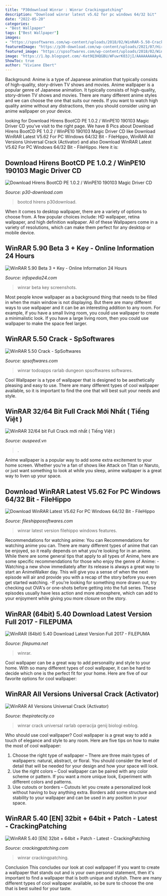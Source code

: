 ```yaml
---
title: "P30download Winrar : Winrar Crackingpatching"
description: "Download winrar latest v5.62 for pc windows 64/32 bit"
date: "2022-05-20"
categories:
- "Best Wallpaper"
tags: ["Best Wallpaper"]
images:
- "https://spsoftwares.com/wp-content/uploads/2018/02/WinRAR-5.50-Crack2.png"
featuredImage: "https://p30-download.com/wp-content/uploads/2021/07/Hirens-BootCD_Yasdl.com_-460x330.jpg?is-pending-load=1"
featured_image: "https://spsoftwares.com/wp-content/uploads/2018/02/WinRAR-5.50-Crack2.png"
image: "https://1.bp.blogspot.com/-Ket9Q3HQGBU/WFuwrK03JjI/AAAAAAAAAy4/WUOH0xXoYSgiFFjhpQDG6iSCRdX9CI4bACLcB/w1200-h630-p-k-no-nu/WinRAR%2B%252864bit%2529%2B5.40%2BDownload%2BLatest%2BVersion%2BFull%2B2017.png"
ShowToc: true
author: "Viviane Ebert"
---
```



Background: Anime is a type of Japanese animation that typically consists of high-quality, story-driven TV shows and movies.
Anime wallpaper is a popular genre of Japanese animation. It typically consists of high-quality, story-driven TV shows and movies. There are many different anime styles and we can choose the one that suits our needs. If you want to watch high quality anime without any distractions, then you should consider using an anime wallpaper on your device.

	

		
looking for Download Hirens BootCD PE 1.0.2 / WinPE10 190103 Magic Driver CD you've visit to the right page. We have 8 Pics about Download Hirens BootCD PE 1.0.2 / WinPE10 190103 Magic Driver CD like Download WinRAR Latest V5.62 For PC Windows 64/32 Bit - FileHippo, WinRAR All Versions Universal Crack (Activator) and also Download WinRAR Latest V5.62 For PC Windows 64/32 Bit - FileHippo. Here it is:
		
    
## Download Hirens BootCD PE 1.0.2 / WinPE10 190103 Magic Driver CD

<img loading=lazy src="https://p30-download.com/wp-content/uploads/2021/07/Hirens-BootCD_Yasdl.com_-460x330.jpg?is-pending-load=1" onerror="this.onerror=null;this.src='https://tse2.mm.bing.net/th?id=OIP.LShAO7EAyqm4hJAmL4ZOIwAAAA&amp;pid=15.1';" alt="Download Hirens BootCD PE 1.0.2 / WinPE10 190103 Magic Driver CD">

_Source: p30-download.com_

>bootcd hirens p30download. 

	

When it comes to desktop wallpaper, there are a variety of options to choose from. A few popular choices include: HD wallpaper, retina wallpaper, and high definition wallpaper. All of these Wallpapers come in a variety of resolutions, which can make them perfect for any desktop or mobile device. 

    
## WinRAR 5.90 Beta 3 + Key - Online Information 24 Hours

<img loading=lazy src="https://i.imgur.com/Mvs1mwG.png" onerror="this.onerror=null;this.src='https://tse3.mm.bing.net/th?id=OIP.EZz8Ee-bGVJthEDHkBEUAAHaDy&amp;pid=15.1';" alt="WinRAR 5.90 Beta 3 + Key - Online Information 24 Hours">

_Source: infopedia24.com_

>winrar beta key screenshots. 

	

Most people know wallpaper as a background thing that needs to be filled in when the main window is not displaying. But there are many different ways to use wallpaper and it can be an interesting addition to any room. For example, if you have a small living room, you could use wallpaper to create a minimalistic look. If you have a large living room, then you could use wallpaper to make the space feel larger.

    
## WinRAR 5.50 Crack - SpSoftwares

<img loading=lazy src="https://spsoftwares.com/wp-content/uploads/2018/02/WinRAR-5.50-Crack2.png" onerror="this.onerror=null;this.src='https://tse2.mm.bing.net/th?id=OIP.cyJEYgazr-sG0LCcMmLI6QHaFa&amp;pid=15.1';" alt="WinRAR 5.50 Crack - SpSoftwares">

_Source: spsoftwares.com_

>winrar todoapps rarlab dungeon spsoftwares softwares. 

	

Cool Wallpaper is a type of wallpaper that is designed to be aesthetically pleasing and easy to use. There are many different types of cool wallpaper available, so it is important to find the one that will best suit your needs and style.

    
## WinRAR 32/64 Bit Full Crack Mới Nhất ( Tiếng Việt )

<img loading=lazy src="https://auspeed.vn/wp-content/uploads/cai-dat-winrar-4.png" onerror="this.onerror=null;this.src='https://tse4.mm.bing.net/th?id=OIP.T0sFuTWkiS6sJniYKMgS-QHaFr&amp;pid=15.1';" alt="WinRAR 32/64 bit Full Crack mới nhất ( Tiếng Việt )">

_Source: auspeed.vn_

>. 

	

Anime wallpaper is a popular way to add some extra excitement to your home screen. Whether you’re a fan of shows like Attack on Titan or Naruto, or just want something to look at while you sleep, anime wallpaper is a great way to liven up your space.

    
## Download WinRAR Latest V5.62 For PC Windows 64/32 Bit - FileHippo

<img loading=lazy src="https://www.fileshipposoftwares.com/wp-content/uploads/2018/12/download-winrar-latest-version-free-1-300x188.jpg" onerror="this.onerror=null;this.src='https://tse3.mm.bing.net/th?id=OIP.jjh8C7mso5XlsWvGQ6vo7gAAAA&amp;pid=15.1';" alt="Download WinRAR Latest V5.62 For PC Windows 64/32 Bit - FileHippo">

_Source: fileshipposoftwares.com_

>winrar latest version filehippo windows features. 

	

Recommendations for watching anime: You can
Recommendations for watching anime you can. There are many different types of anime that can be enjoyed, so it really depends on what you're looking for in an anime. While there are some general tips that apply to all types of Anime, here are some specific recommendations for those who enjoy the genre of Anime: 
-Watching a new show immediately after its release is always a great way to start an AnimeWalker day. This will give you a sense of when the next episode will air and provide you with a recap of the story before you even get started watching. 
-If you're looking for something more drawn out, try checking out OVA's or one-shots before getting into the full series. These episodes usually have less action and more atmosphere, which can add to your enjoyment while giving you more closure on the story.

    
## WinRAR (64bit) 5.40 Download Latest Version Full 2017 - FILEPUMA

<img loading=lazy src="https://1.bp.blogspot.com/-Ket9Q3HQGBU/WFuwrK03JjI/AAAAAAAAAy4/WUOH0xXoYSgiFFjhpQDG6iSCRdX9CI4bACLcB/w1200-h630-p-k-no-nu/WinRAR%2B%252864bit%2529%2B5.40%2BDownload%2BLatest%2BVersion%2BFull%2B2017.png" onerror="this.onerror=null;this.src='https://tse4.mm.bing.net/th?id=OIP.dADKsz1uhBFknA1zl2Vy_QAAAA&amp;pid=15.1';" alt="WinRAR (64bit) 5.40 Download Latest Version Full 2017 - FILEPUMA">

_Source: filepuma.net_

>winrar. 

	

Cool wallpaper can be a great way to add personality and style to your home. With so many different types of cool wallpaper, it can be hard to decide which one is the perfect fit for your home. Here are five of our favorite options for cool wallpaper: 

    
## WinRAR All Versions Universal Crack (Activator)

<img loading=lazy src="https://i1.wp.com/www.thepiratecity.co/wp-content/uploads/2014/08/WinRAR-All-Versions-Crack-is-here.jpg?fit=396%2C500&amp;ssl=1" onerror="this.onerror=null;this.src='https://tse2.mm.bing.net/th?id=OIP.zbzGOkqk57d8gXn8bo7zWgAAAA&amp;pid=15.1';" alt="WinRAR All Versions Universal Crack (Activator)">

_Source: thepiratecity.co_

>winrar crack universal rarlab operacija genij biologi exblog. 

	

Who should use cool wallpaper?
Cool wallpaper is a great way to add a touch of elegance and style to any room. Here are five tips on how to make the most of cool wallpaper: 
1) Choose the right type of wallpaper – There are three main types of wallpapers: natural, abstract, or floral. You should consider the level of detail that will be needed for your design and how your space will look. 
2) Use the right colors – Cool wallpaper can be paired with any color scheme or pattern. If you want a more unique look, Experiment with different colors and patterns. 
3) Use cutouts or borders – Cutouts let you create a personalized look without having to buy anything extra. Borders add some structure and stability to your wallpaper and can be used in any position in your space.

    
## WinRAR 5.40 [EN] 32bit + 64bit + Patch - Latest - CrackingPatching

<img loading=lazy src="https://crackingpatching.com/wp-content/uploads/2016/08/winrar.png" onerror="this.onerror=null;this.src='https://tse3.mm.bing.net/th?id=OIP.i4uSvNPiqtIOWoXzuRiQRgAAAA&amp;pid=15.1';" alt="WinRAR 5.40 [EN] 32bit + 64bit + Patch - Latest - CrackingPatching">

_Source: crackingpatching.com_

>winrar crackingpatching. 

	

Conclusion
This concludes our look at cool wallpaper! If you want to create a wallpaper that stands out and is your own personal statement, then it's important to find a wallpaper that is both unique and stylish. There are many different types of cool wallpaper available, so be sure to choose the one that is best suited for your taste.

